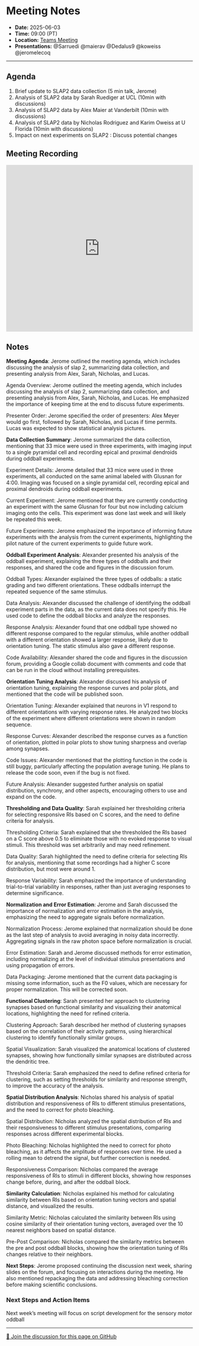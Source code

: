 # Meeting Notes
- **Date:** 2025-06-03
- **Time:** 09:00 (PT)
- **Location:** [Teams Meeting](https://teams.microsoft.com/l/meetup-join/19%3ameeting_Y2Q3MDViNGMtOTIwMC00ZjMzLTk3MjMtYWU3MDhiMzZjYmM1%40thread.v2/0?context=%7b%22Tid%22%3a%2232669cd6-737f-4b39-8bdd-d6951120d3fc%22%2c%22Oid%22%3a%229396d18b-b5cf-4bed-98a0-1cfb7dc82663%22%7d)
- **Presentations:** @Sarruedi @maierav @Dedalus9 @koweiss @jeromelecoq
  
---

## Agenda

1. Brief update to SLAP2 data collection (5 min talk, Jerome)
2. Analysis of SLAP2 data by Sarah Ruediger at UCL (10min with discussions)
3. Analysis of SLAP2 data by Alex Maier at Vanderbilt (10min with discussions)
4. Analysis of SLAP2 data by Nicholas Rodriguez and Karim Oweiss at U Florida (10min with discussions)
5. Impact on next experiments on SLAP2 : Discuss potential changes
   
## Meeting Recording

<div class="video-wrapper">
    <iframe width="100%" height="450" src="https://www.youtube.com/embed/cWGjmXX_6uw" title="OpenScope Predictive Processing Meeting - June 03, 2025" frameborder="0" allow="accelerometer; autoplay; clipboard-write; encrypted-media; gyroscope; picture-in-picture; web-share" allowfullscreen></iframe>
</div>


## Notes

**Meeting Agenda**: 
Jerome outlined the meeting agenda, which includes discussing the analysis of slap 2, summarizing data collection, and presenting analysis from Alex, Sarah, Nicholas, and Lucas.

Agenda Overview: Jerome outlined the meeting agenda, which includes discussing the analysis of slap 2, summarizing data collection, and presenting analysis from Alex, Sarah, Nicholas, and Lucas. He emphasized the importance of keeping time at the end to discuss future experiments.

Presenter Order: Jerome specified the order of presenters: Alex Meyer would go first, followed by Sarah, Nicholas, and Lucas if time permits. Lucas was expected to show statistical analysis pictures.


**Data Collection Summary**: 
Jerome summarized the data collection, mentioning that 33 mice were used in three experiments, with imaging input to a single pyramidal cell and recording epical and proximal dendroids during oddball experiments.

Experiment Details: Jerome detailed that 33 mice were used in three experiments, all conducted on the same animal labeled with Glusnan for 4:00. Imaging was focused on a single pyramidal cell, recording epical and proximal dendroids during oddball experiments.

Current Experiment: Jerome mentioned that they are currently conducting an experiment with the same Glusnan for four but now including calcium imaging onto the cells. This experiment was done last week and will likely be repeated this week.
	
Future Experiments: Jerome emphasized the importance of informing future experiments with the analysis from the current experiments, highlighting the pilot nature of the current experiments to guide future work.


**Oddball Experiment Analysis**: 
Alexander presented his analysis of the oddball experiment, explaining the three types of oddballs and their responses, and shared the code and figures in the discussion forum.
	 
Oddball Types: Alexander explained the three types of oddballs: a static grading and two different orientations. These oddballs interrupt the repeated sequence of the same stimulus.

Data Analysis: Alexander discussed the challenge of identifying the oddball experiment parts in the data, as the current data does not specify this. He used code to define the oddball blocks and analyze the responses.

Response Analysis: Alexander found that one oddball type showed no different response compared to the regular stimulus, while another oddball with a different orientation showed a larger response, likely due to orientation tuning. The static stimulus also gave a different response.

Code Availability: Alexander shared the code and figures in the discussion forum, providing a Google collab document with comments and code that can be run in the cloud without installing prerequisites.


**Orientation Tuning Analysis**: 
Alexander discussed his analysis of orientation tuning, explaining the response curves and polar plots, and mentioned that the code will be published soon.
	
 Orientation Tuning: Alexander explained that neurons in V1 respond to different orientations with varying response rates. He analyzed two blocks of the experiment where different orientations were shown in random sequence.
	
 Response Curves: Alexander described the response curves as a function of orientation, plotted in polar plots to show tuning sharpness and overlap among synapses.
 
 Code Issues: Alexander mentioned that the plotting function in the code is still buggy, particularly affecting the population average tuning. He plans to release the code soon, even if the bug is not fixed.

Future Analysis: Alexander suggested further analysis on spatial distribution, synchrony, and other aspects, encouraging others to use and expand on the code.


**Thresholding and Data Quality**: 
Sarah explained her thresholding criteria for selecting responsive RIs based on C scores, and the need to define criteria for analysis.
	
 Thresholding Criteria: Sarah explained that she thresholded the RIs based on a C score above 0.5 to eliminate those with no evoked response to visual stimuli. This threshold was set arbitrarily and may need refinement.
	
 Data Quality: Sarah highlighted the need to define criteria for selecting RIs for analysis, mentioning that some recordings had a higher C score distribution, but most were around 1.

Response Variability: Sarah emphasized the importance of understanding trial-to-trial variability in responses, rather than just averaging responses to determine significance.


**Normalization and Error Estimation**: 
Jerome and Sarah discussed the importance of normalization and error estimation in the analysis, emphasizing the need to aggregate signals before normalization.

Normalization Process: Jerome explained that normalization should be done as the last step of analysis to avoid averaging in noisy data incorrectly. Aggregating signals in the raw photon space before normalization is crucial.

Error Estimation: Sarah and Jerome discussed methods for error estimation, including normalizing at the level of individual stimulus presentations and using propagation of errors.

Data Packaging: Jerome mentioned that the current data packaging is missing some information, such as the F0 values, which are necessary for proper normalization. This will be corrected soon.


**Functional Clustering**: 
Sarah presented her approach to clustering synapses based on functional similarity and visualizing their anatomical locations, highlighting the need for refined criteria.
	
 Clustering Approach: Sarah described her method of clustering synapses based on the correlation of their activity patterns, using hierarchical clustering to identify functionally similar groups.
 
 Spatial Visualization: Sarah visualized the anatomical locations of clustered synapses, showing how functionally similar synapses are distributed across the dendritic tree.
	
 Threshold Criteria: Sarah emphasized the need to define refined criteria for clustering, such as setting thresholds for similarity and response strength, to improve the accuracy of the analysis.


**Spatial Distribution Analysis**: 
Nicholas shared his analysis of spatial distribution and responsiveness of RIs to different stimulus presentations, and the need to correct for photo bleaching.

Spatial Distribution: Nicholas analyzed the spatial distribution of RIs and their responsiveness to different stimulus presentations, comparing responses across different experimental blocks.

Photo Bleaching: Nicholas highlighted the need to correct for photo bleaching, as it affects the amplitude of responses over time. He used a rolling mean to detrend the signal, but further correction is needed.

Responsiveness Comparison: Nicholas compared the average responsiveness of RIs to stimuli in different blocks, showing how responses change before, during, and after the oddball block.


**Similarity Calculation**: 
Nicholas explained his method for calculating similarity between RIs based on orientation tuning vectors and spatial distance, and visualized the results.
	
 Similarity Metric: Nicholas calculated the similarity between RIs using cosine similarity of their orientation tuning vectors, averaged over the 10 nearest neighbors based on spatial distance.
	
 Pre-Post Comparison: Nicholas compared the similarity metrics between the pre and post oddball blocks, showing how the orientation tuning of RIs changes relative to their neighbors.


**Next Steps**: 
Jerome proposed continuing the discussion next week, sharing slides on the forum, and focusing on interactions during the meeting. He also mentioned repackaging the data and addressing bleaching correction before making scientific conclusions.


### Next Steps and Action Items

Next week’s meeting will focus on script development for the sensory motor oddball

<!-- DISCUSSION_LINK_START -->
<div class="discussion-link">
    <hr>
    <p>
        <a href="https://github.com/AllenNeuralDynamics/openscope-community-predictive-processing/discussions/89" target="_blank">
            💬 Join the discussion for this page on GitHub
        </a>
    </p>
</div>
<!-- DISCUSSION_LINK_END -->
